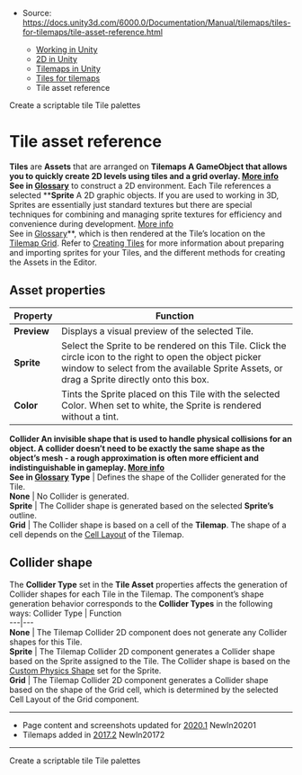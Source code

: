 * Source: https://docs.unity3d.com/6000.0/Documentation/Manual/tilemaps/tiles-for-tilemaps/tile-asset-reference.html

  * [Working in Unity](https://docs.unity3d.com/6000.0/Documentation/Manual/working-in-unity.html)
  * [2D in Unity](https://docs.unity3d.com/6000.0/Documentation/Manual/Unity2D.html)
  * [Tilemaps in Unity](https://docs.unity3d.com/6000.0/Documentation/Manual/tilemaps/tilemaps-landing.html)
  * [Tiles for tilemaps](https://docs.unity3d.com/6000.0/Documentation/Manual/tilemaps/tiles-for-tilemaps/tiles-landing.html)
  * Tile asset reference


[](https://docs.unity3d.com/6000.0/Documentation/Manual/tilemaps/tiles-for-tilemaps/scriptable-tiles/create-scriptable-tile.html)
Create a scriptable tile
[](https://docs.unity3d.com/6000.0/Documentation/Manual/tilemaps/tile-palettes/tile-palette-landing.html)
Tile palettes
# Tile asset reference
**Tiles** are **Assets** that are arranged on ****Tilemaps** A GameObject that allows you to quickly create 2D levels using tiles and a grid overlay. [More info](https://docs.unity3d.com/6000.0/Documentation/Manual/tilemaps/work-with-tilemaps/tilemap-reference.html)  
See in [Glossary](https://docs.unity3d.com/6000.0/Documentation/Manual/Glossary.html#Tilemap)** to construct a 2D environment. Each Tile references a selected ****Sprite** A 2D graphic objects. If you are used to working in 3D, Sprites are essentially just standard textures but there are special techniques for combining and managing sprite textures for efficiency and convenience during development. [More info](https://docs.unity3d.com/6000.0/Documentation/Manual/sprite/sprite-landing.html)  
See in [Glossary](https://docs.unity3d.com/6000.0/Documentation/Manual/Glossary.html#Sprite)**, which is then rendered at the Tile’s location on the [Tilemap Grid](https://docs.unity3d.com/6000.0/Documentation/Manual/tilemaps/grid-reference.html). Refer to [Creating Tiles](https://docs.unity3d.com/6000.0/Documentation/Manual/tilemaps/tiles-for-tilemaps/create-tile-assets.html) for more information about preparing and importing sprites for your Tiles, and the different methods for creating the Assets in the Editor.
## Asset properties
Property | Function  
---|---  
**Preview** | Displays a visual preview of the selected Tile.  
**Sprite** | Select the Sprite to be rendered on this Tile. Click the circle icon to the right to open the object picker window to select from the available Sprite Assets, or drag a Sprite directly onto this box.  
**Color** | Tints the Sprite placed on this Tile with the selected Color. When set to white, the Sprite is rendered without a tint.  
****Collider** An invisible shape that is used to handle physical collisions for an object. A collider doesn’t need to be exactly the same shape as the object’s mesh - a rough approximation is often more efficient and indistinguishable in gameplay. [More info](https://docs.unity3d.com/6000.0/Documentation/Manual/CollidersOverview.html)  
See in [Glossary](https://docs.unity3d.com/6000.0/Documentation/Manual/Glossary.html#Collider) Type** | Defines the shape of the Collider generated for the Tile.  
**None** | No Collider is generated.  
**Sprite** | The Collider shape is generated based on the selected **Sprite’s** outline.  
**Grid** | The Collider shape is based on a cell of the **Tilemap**. The shape of a cell depends on the [Cell Layout](https://docs.unity3d.com/6000.0/Documentation/Manual/tilemaps/grid-reference.html) of the Tilemap.  
## Collider shape
The **Collider Type** set in the **Tile Asset** properties affects the generation of Collider shapes for each Tile in the Tilemap. The component’s shape generation behavior corresponds to the **Collider Types** in the following ways:
Collider Type | Function  
---|---  
**None** | The Tilemap Collider 2D component does not generate any Collider shapes for this Tile.  
**Sprite** | The Tilemap Collider 2D component generates a Collider shape based on the Sprite assigned to the Tile. The Collider shape is based on the [Custom Physics Shape](https://docs.unity3d.com/6000.0/Documentation/Manual/sprite/sprite-editor/custom-physics-shape/custom-physics-shape-landing.html) set for the Sprite.  
**Grid** | The Tilemap Collider 2D component generates a Collider shape based on the shape of the Grid cell, which is determined by the selected Cell Layout of the Grid component.  
* * *
  * Page content and screenshots updated for [2020.1](https://docs.unity3d.com/2020.1/Documentation/Manual/30_search.html?q=newin20201) NewIn20201
  * Tilemaps added in [2017.2](https://docs.unity3d.com/2017.2/Documentation/Manual/30_search.html?q=newin20172) NewIn20172


* * *
[](https://docs.unity3d.com/6000.0/Documentation/Manual/tilemaps/tiles-for-tilemaps/scriptable-tiles/create-scriptable-tile.html)
Create a scriptable tile
[](https://docs.unity3d.com/6000.0/Documentation/Manual/tilemaps/tile-palettes/tile-palette-landing.html)
Tile palettes
